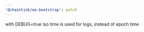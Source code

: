 ```yaml
---
'@chainlink/ea-bootstrap': patch
---
```


with DEBUG=true iso time is used for logs, instead of epoch time
